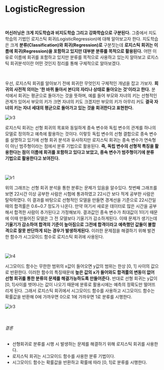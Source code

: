 LogisticRegression
================

<br>

**머신러닝은 크게 지도학습과 비지도학습 그리고 강화학습으로 구분된다.** 그중에서 지도학습의 기법인 로지스틱 회귀(LogisticRegression)에 대해 알아보고자 한다. 지도학습은 크게 **분류(Classification)와 회귀(Regression)로** 구분짓는데 **로지스틱 회귀는 이름에 회귀(Regression)을 포함하고 있지만 대부분 분류를 목적으로 활용된다.** 어떤 이유로 이름에 회귀를 포함하고 있지만 분류를 목적으로 사용하고 있는지 알아보고 로지스틱 회귀분석이란 어떤 것인지 정리를 통해 구체적으로 알아보겠다.

<br>

우선, 로지스틱 회귀를 알아보기 전에 회귀란 무엇인지 구체적인 개념을 잡고 가보자. **회귀의 사전적 의미는 '한 바퀴 돌아서 본디의 자리나 상태로 돌아오는 것'이라고 한다.** 분석에서 회귀는 평균으로 돌아가는 것을 뜻하며, 예를 들어 부모와 자녀의 키는 선형적인 관계가 있어서 부모의 키가 크면 자녀의 키도 크겠지만 부모의 키가 아무리 커도 **결국 자녀의 키는 자녀 세대의 평균으로 돌아가고 있는 것을 회귀한다고 표현한다.**

![lr3](https://user-images.githubusercontent.com/82218035/116064424-f6d4b980-a6c0-11eb-9fa3-f4a83685b1e8.PNG)

로지스틱 회귀는 선형 회귀의 목표와 동일하게 종속 변수와 독립 변수의 관계를 하나의 모델로 정의하고 예측에 활용하는 것이다. 이렇듯 독립 변수의 선형 결합으로 종속 변수를 설명하고 있기에 선형 회귀 분석과 유사하지만 로지스틱 회귀는 종속 변수가 연속형이 아닌 범주형이라는 점에서 분류 기법으로 활용된다. **즉, 독립 변수의 선형적 특징을 활용한다는 점이 이름에 회귀를 포함하고 있다고 보았고, 종속 변수가 범주형이기에 분류 기법으로 활용한다고 보여진다.**

<br>

![lr1](https://user-images.githubusercontent.com/82218035/116064474-02c07b80-a6c1-11eb-9606-ac525f25e44f.PNG)

위의 그래프는 선형 회귀 분석을 통한 분류는 문제가 있음을 알수있다. 첫번째 그래프를 보면 22시간 이상 공부한 사람은 시험에 통과하였고 22시간 보다 적게 공부한 사람은 탈락하였다. 이 결과를 바탕으로 선형적인 모델을 만들면 경계선을 기준으로 22시간일때의 합격률은 0.6~0.7 정도가 나온다. 만약 여기서 새로운 데이터로 많은 시간을 공부해서 합격한 사람이 추가된다고 가정해보자. 결과값인  종속 변수가 최대값이 1이기 때문에 이때 만들어진 모델은 그 전 모델보다 기울기가 감소하게된다. 이때 문제가 생기는데 **기울기가 감소하여 합격의 기준이 높아짐으로 그전에 합격이라고 예측했던 값들이 불합격으로 잘못 판단하게 되는 경우가 발생하게된다.** 이러한 문제점을 해결하기 위해 발견한 함수가 시그모이드 함수로 로지스틱 회귀에 사용된다.

<br>

![lr4](https://user-images.githubusercontent.com/82218035/116173868-4c07de00-a748-11eb-8ca1-44e4b11cc212.PNG)

시그모이드 함수는 무한한 범위의 x값이 들어오면 y값의 범위는 한상 [0, 1] 사이의 값으로 반환한다. 이러한 함수의 특징때문에 **높은 값의 x가 들어와도 합격률의 변동이 없어 선형 회귀를 통한 분류의 문제를 해결가능하도록 만들어준다.** 반대로 선형 회귀는 y값이 [0, 1]사이를 벗어나는 값이 나오기 때문에 분류로 활용시에는 예측의 정확도만 떨어뜨리게 된다. 그래서 로지스틱 회귀에서 시그모이드 함수를 사용하고 시그모이드 함수는 확률값을 반환해 0에 가까우면 0으로 1에 가까우면 1로 분류를 시행한다.

![lr3](https://user-images.githubusercontent.com/82218035/116173913-60e47180-a748-11eb-9f66-c5897a944856.PNG)

<br>

###### 결론
- 선형회귀로 분류를 시행 시 발생하는 문제를 해결하기 위해 로지스틱 회귀를 사용한다.
- 로지스틱 회귀는 시그모이드 함수를 사용한 분류 기법이다.
- 시그모이드 함수는 확률값을 반환하고 확률에 따라 [0, 1]로 분류를 시행한다.
